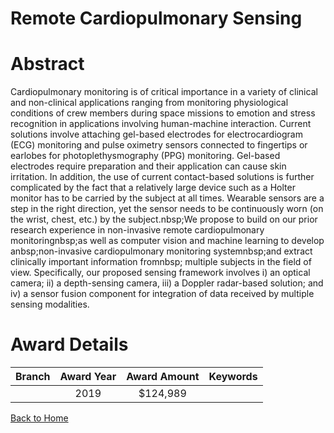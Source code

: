 
Remote Cardiopulmonary Sensing
==============================

# Abstract


Cardiopulmonary monitoring is of critical importance in a variety of clinical and non-clinical applications ranging from monitoring physiological conditions of crew members during space missions to emotion and stress recognition in applications involving human-machine interaction. Current solutions involve attaching gel-based electrodes for electrocardiogram (ECG) monitoring and pulse oximetry sensors connected to fingertips or earlobes for photoplethysmography (PPG) monitoring. Gel-based electrodes require preparation and their application can cause skin irritation. In addition, the use of current contact-based solutions is further complicated by the fact that a relatively large device such as a Holter monitor has to be carried by the subject at all times. Wearable sensors are a step in the right direction, yet the sensor needs to be continuously worn (on the wrist, chest, etc.) by the subject.nbsp;We propose to build on our prior research experience in non-invasive remote cardiopulmonary monitoringnbsp;as well as computer vision and machine learning to develop anbsp;non-invasive cardiopulmonary monitoring systemnbsp;and extract clinically important information fromnbsp; multiple subjects in the field of view. Specifically, our proposed sensing framework involves i) an optical camera; ii) a depth-sensing camera, iii) a Doppler radar-based solution; and iv) a sensor fusion component for integration of data received by multiple sensing modalities.  

# Award Details

|Branch|Award Year|Award Amount|Keywords|
| :---: | :---: | :---: | :---: |
||2019|$124,989||
  
  


[Back to Home](https://github.com/chrischow/dod_sbir_awards#502)